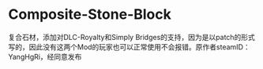 # Composite-Stone-Block
复合石材，添加对DLC-Royalty和Simply Bridges的支持，因为是以patch的形式写的，因此没有这两个Mod的玩家也可以正常使用不会报错。原作者steamID：YangHgRi，经同意发布
